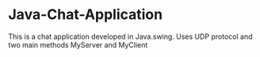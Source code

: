 # Java-Chat-Application
This is a chat application developed in Java.swing. Uses UDP protocol and two main methods MyServer and MyClient 
